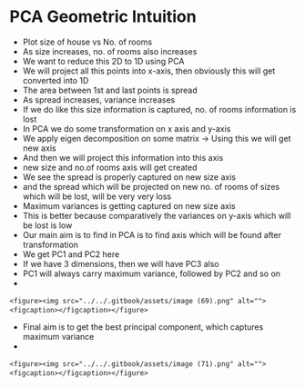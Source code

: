 # PCA Geometric Intuition

* &#x20;Plot size of house vs No. of rooms
* As size increases, no. of rooms also increases
* We want to reduce this 2D to 1D using PCA
* We will project all this points into x-axis, then obviously this will get converted into 1D
* The area between 1st and last points is spread
* As spread increases, variance increases
* If we do like this size information is captured, no. of rooms information is lost
* In PCA we do some transformation on x axis and y-axis
* We apply eigen decomposition on some matrix -> Using this we will get new axis
* And then we will project this information into this axis
* new size and no.of rooms axis will get created
* We see the spread is properly captured on new size axis
* and the spread which will be projected on new no. of rooms of sizes which will be lost, will be very very loss
* Maximum variances is getting captured on new size axis
* This is better because comparatively the variances on y-axis which will be lost is low
* Our main aim is to find in PCA is to find axis which will be found after transformation
* We get PC1 and PC2 here
* If we have 3 dimensions, then we will have PC3 also
* PC1 will always carry maximum variance, followed by PC2 and so on
*

    <figure><img src="../../.gitbook/assets/image (69).png" alt=""><figcaption></figcaption></figure>
* &#x20;Final aim is to get the best principal component, which captures maximum variance
*

    <figure><img src="../../.gitbook/assets/image (71).png" alt=""><figcaption></figcaption></figure>
